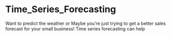 # Time_Series_Forecasting
 Want to predict the weather or  Maybe you’re just trying to get a better sales forecast for your small business!  Time series forecasting can help
